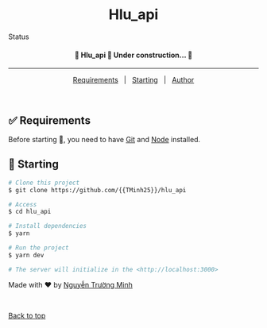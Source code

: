 <div align="center" id="top"> 
<!--   <img src="./.github/app.gif" alt="Hlu_api" /> -->

<!-- &#xa0; -->

<!-- <a href="https://hlu_api.netlify.app">Demo</a> -->
</div>

<h1 align="center">Hlu_api</h1>

<!-- <p align="center">
  <img alt="Github top language" src="https://img.shields.io/github/languages/top/{{TMinh25}}/hlu_api?color=56BEB8">

  <img alt="Github language count" src="https://img.shields.io/github/languages/count/{{TMinh25}}/hlu_api?color=56BEB8">

  <img alt="Repository size" src="https://img.shields.io/github/repo-size/{{TMinh25}}/hlu_api?color=56BEB8">

  <img alt="License" src="https://img.shields.io/github/license/{{TMinh25}}/hlu_api?color=56BEB8">
</p> -->

Status

<h4 align="center">
	🚧  Hlu_api 🚀 Under construction...  🚧
</h4>

<hr>

<p align="center">
  <a href="#white_check_mark-requirements">Requirements</a> &#xa0; | &#xa0;
  <a href="#checkered_flag-starting">Starting</a> &#xa0; | &#xa0;
  <a href="https://github.com/{{TMinh25}}" target="_blank">Author</a>
</p>

<br>

## :white_check_mark: Requirements

Before starting :checkered_flag:, you need to have [Git](https://git-scm.com) and [Node](https://nodejs.org/en/) installed.

## :checkered_flag: Starting

```bash
# Clone this project
$ git clone https://github.com/{{TMinh25}}/hlu_api

# Access
$ cd hlu_api

# Install dependencies
$ yarn

# Run the project
$ yarn dev

# The server will initialize in the <http://localhost:3000>
```

Made with :heart: by <a href="https://github.com/{{TMinh25}}" target="_blank">Nguyễn Trường Minh</a>

&#xa0;

<a href="#top">Back to top</a>
